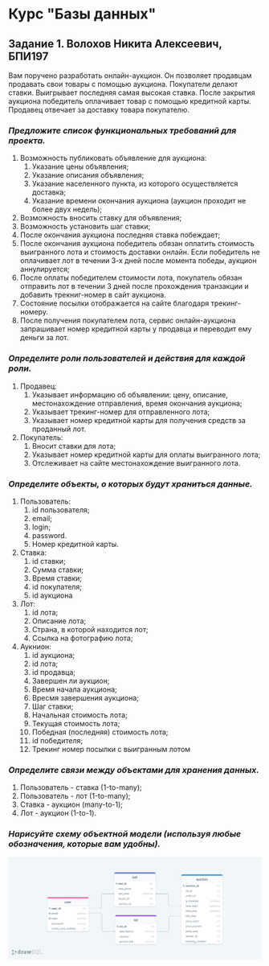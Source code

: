 # Курс "Базы данных"

## Задание 1. Волохов Никита Алексеевич, БПИ197

Вам поручено разработать онлайн-аукцион. Он позволяет продавцам продавать свои товары с помощью аукциона. Покупатели делают ставки. Выигрывает последняя самая высокая ставка. После закрытия аукциона победитель оплачивает товар с помощью кредитной карты. Продавец отвечает за доставку товара покупателю.

### **_Предложите список функциональных требований для проекта._**
1. Возможность публиковать объявление для аукциона:
    1. Указание цены объявления;
    2. Указание описания объявления;
    3. Указание населенного пункта, из которого осуществляется доставка;
    4. Указание времени окончания аукциона (аукцион проходит не более двух недель);
2. Возможность вносить ставку для объявления;
3. Возможность установить шаг ставки;
4. После окончания аукциона последняя ставка побеждает;
5. После окончания аукциона победитель обязан оплатить стоимость выигранного лота и стоимость доставки онлайн. Если победитель не оплачивает лот в течении 3-х дней после момента победы, аукцион аннулируется;
6. После оплаты победителем стоимости лота, покупатель обязан отправить лот в течении 3 дней после прохождения транзакции и добавить трекниг-номер в сайт аукциона.
7. Состояние посылки отображается на сайте благодаря трекинг-номеру.
8. После получения покупателем лота, сервис онлайн-аукциона запрашивает номер кредитной карты у продавца и переводит ему деньги за лот.

### **_Определите роли пользователей и действия для каждой роли._**
1. Продавец:
    1. Указывает информацию об объявлении: цену, описание, местонахождение отправления, время окончания аукциона;
    2. Указывает трекинг-номер для отправленного лота;
    3. Указывает номер кредитной карты для получения средств за проданный лот.
2. Покупатель:
    1. Вносит ставки для лота;
    2. Указывает номер кредитной карты для оплаты выигранного лота;
    3. Отслеживает на сайте местонахождение выигранного лота.

### **_Определите объекты, о которых будут храниться данные._**
1. Пользователь:
	1. id пользователя;
	2. email;
	3. login;
	4. password.
	5. Номер кредитной карты.
2. Ставка:
	1. id ставки;
	2. Сумма ставки;
	3. Время ставки;
	4. id покупателя;
	5. id аукциона
3. Лот:
	1. id лота;
	2. Описание лота;
	3. Страна, в которой находится лот;
	4. Ссылка на фотографию лота;
4. Аукнион:
	1. id аукциона;
	2. id лота;
	3. id продавца;
	4. Завершен ли аукцион;
	5. Время начала аукциона;
	6. Вресмя завершения аукциона;
	7. Шаг ставки;
	8. Начальная стоимость лота;
	9. Текущая стоимость лота;
	10. Победная (последняя) стоимость лота;
	11. id победителя;
	12. Трекинг номер посылки с выигранным лотом

### **_Определите связи между объектами для хранения данных._**
1. Пользователь - ставка (1-to-many);
2. Пользователь - лот (1-to-many);
3. Ставка - аукцион (many-to-1);
4. Лот - аукцион (1-to-1).

### **_Нарисуйте схему объектной модели (используя любые обозначения, которые вам удобны)._**
![schema](db-schema.png)
